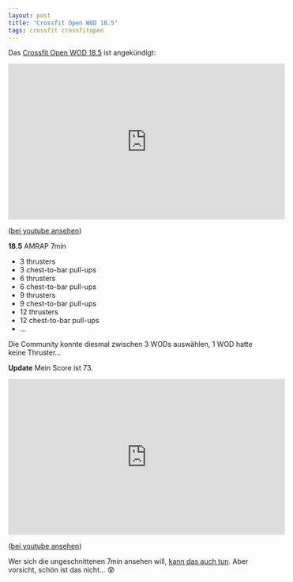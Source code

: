 ```yaml
---
layout: post
title: "Crossfit Open WOD 18.5"
tags: crossfit crossfitopen
---
```

Das [Crossfit Open WOD 18.5][0] ist angekündigt:

<iframe width="560" height="315" src="https://www.youtube-nocookie.com/embed/X0EOU5PQNoQ" frameborder="0" allow="autoplay; encrypted-media" allowfullscreen></iframe>

([bei youtube ansehen][1])

**18.5** AMRAP 7min

* 3 thrusters
* 3 chest-to-bar pull-ups
* 6 thrusters
* 6 chest-to-bar pull-ups
* 9 thrusters
* 9 chest-to-bar pull-ups
* 12 thrusters
* 12 chest-to-bar pull-ups
* ...

Die Community konnte diesmal zwischen 3 WODs auswählen, 1 WOD hatte keine Thruster...

**Update** Mein Score ist 73.

<iframe width="560" height="315" src="https://www.youtube-nocookie.com/embed/ay4Cp5TSXuk" frameborder="0" allow="autoplay; encrypted-media" allowfullscreen></iframe>

([bei youtube ansehen][2])

Wer sich die ungeschnittenen 7min ansehen will, [kann das auch tun][3]. Aber vorsicht, schön ist das nicht... 😰


[0]: https://games.crossfit.com/workouts/open/2018/5
[1]: https://www.youtube.com/watch?v=X0EOU5PQNoQ
[2]: https://www.youtube.com/watch?v=ay4Cp5TSXuk
[3]: https://www.youtube.com/watch?v=Zveew05qW4A
